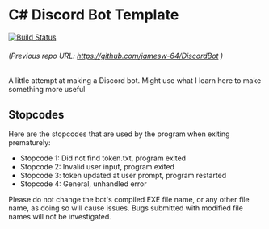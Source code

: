# C# Discord Bot Template
[![Build Status](https://travis-ci.com/jamesw-64/DiscordBot.svg?branch=dev)](https://travis-ci.com/jamesw-64/DiscordBot)

###### (Previous repo URL: https://github.com/jamesw-64/DiscordBot )

A little attempt at making a Discord bot. Might use what I learn here to make something more useful

## Stopcodes
Here are the stopcodes that are used by the program when exiting prematurely:
 - Stopcode 1: Did not find token.txt, program exited
 - Stopcode 2: Invalid user input, program exited
 - Stopcode 3: token updated at user prompt, program restarted
 - Stopcode 4: General, unhandled error

Please do not change the bot's compiled EXE file name, or any other file name, as doing so will cause issues. Bugs submitted with modified file names will not be investigated.
